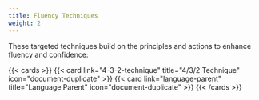```yaml
---
title: Fluency Techniques
weight: 2
---
```


These targeted techniques build on the principles and actions to enhance fluency and confidence:

<!--more-->

{{< cards >}}
  {{< card link="4-3-2-technique" title="4/3/2 Technique" icon="document-duplicate" >}}
  {{< card link="language-parent" title="Language Parent" icon="document-duplicate" >}}
{{< /cards >}}